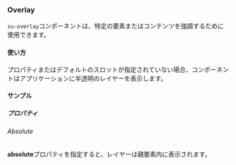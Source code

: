 ### Overlay

`su-overlay`コンポーネントは、特定の要素またはコンテンツを強調するために使用できます。

<su-divider class="mb-8" />

#### 使い方

プロパティまたはデフォルトのスロットが指定されていない場合、コンポーネントはアプリケーションに半透明のレイヤーを表示します。

<example file='SuOverlay/uses' />

#### サンプル

##### プロパティ

###### Absolute

**absolute**プロパティを指定すると、レイヤーは親要素内に表示されます。

<example file='SuOverlay/props/absolute' />